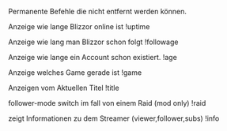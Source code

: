 Permanente Befehle die nicht entfernt werden können.

Anzeige wie lange Blizzor online ist
    !uptime   

Anzeige wie lang man Blizzor schon folgt
    !followage    

Anzeige wie lange ein Account schon existiert.
	!age 

Anzeige welches Game gerade ist
	!game
	
Anzeigen vom Aktuellen Titel
	!title

follower-mode switch im fall von einem Raid  (mod only)
	!raid	

zeigt Informationen zu dem Streamer (viewer,follower,subs)
	!info